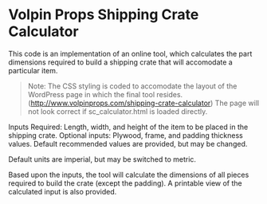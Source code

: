 # Volpin Props Shipping Crate Calculator

This code is an implementation of an online tool, which calculates the part dimensions required to build a shipping crate that will accomodate a particular item.

>Note: The CSS styling is coded to accomodate the layout of the WordPress page in which the final tool resides. (http://www.volpinprops.com/shipping-crate-calculator)
>The page will not look correct if sc_calculator.html is loaded directly.

Inputs Required:  Length, width, and height of the item to be placed in the shipping crate.
Optional inputs:  Plywood, frame, and padding thickness values. Default recommended values are provided, but may be changed.

Default units are imperial, but may be switched to metric.

Based upon the inputs, the tool will calculate the dimensions of all pieces required to build the crate (except the padding). 
A printable view of the calculated input is also provided.

